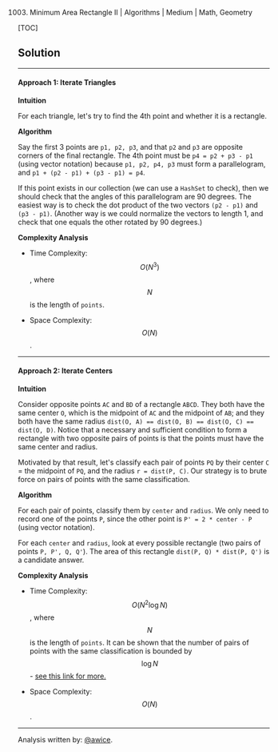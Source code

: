 1003. Minimum Area Rectangle II | Algorithms | Medium | Math, Geometry

[TOC]

## Solution
---
#### Approach 1: Iterate Triangles

**Intuition**

For each triangle, let's try to find the 4th point and whether it is a rectangle.

**Algorithm**

Say the first 3 points are `p1, p2, p3`, and that  `p2` and `p3` are opposite corners of the final rectangle.  The 4th point must be `p4 = p2 + p3 - p1` (using vector notation) because `p1, p2, p4, p3` must form a parallelogram, and `p1 + (p2 - p1) + (p3 - p1) = p4`.

If this point exists in our collection (we can use a `HashSet` to check), then we should check that the angles of this parallelogram are 90 degrees.  The easiest way is to check the dot product of the two vectors `(p2 - p1)` and `(p3 - p1)`.  (Another way is we could normalize the vectors to length 1, and check that one equals the other rotated by 90 degrees.)



**Complexity Analysis**

* Time Complexity:  $$O(N^3)$$, where $$N$$ is the length of `points`.

* Space Complexity:  $$O(N)$$.




---
#### Approach 2: Iterate Centers

**Intuition**

Consider opposite points `AC` and `BD` of a rectangle `ABCD`.  They both have the same center `O`, which is the midpoint of `AC` and the midpoint of `AB`; and they both have the same radius `dist(O, A) == dist(O, B) == dist(O, C) == dist(O, D)`.  Notice that a necessary and sufficient condition to form a rectangle with two opposite pairs of points is that the points must have the same center and radius.

Motivated by that result, let's classify each pair of points `PQ` by their center `C` = the midpoint of `PQ`, and the radius `r = dist(P, C)`.  Our strategy is to brute force on pairs of points with the same classification.

**Algorithm**

For each pair of points, classify them by `center` and `radius`.  We only need to record one of the points `P`, since the other point is `P' = 2 * center - P` (using vector notation).

For each `center` and `radius`, look at every possible rectangle (two pairs of points `P, P', Q, Q'`).  The area of this rectangle `dist(P, Q) * dist(P, Q')` is a candidate answer.



**Complexity Analysis**

* Time Complexity:  $$O(N^2 \log N)$$, where $$N$$ is the length of `points`.  It can be shown that the number of pairs of points with the same classification is bounded by $$\log N$$ - [see this link for more.](https://en.wikipedia.org/wiki/Sum_of_squares_function#Particular_cases)

* Space Complexity:  $$O(N)$$.




---
Analysis written by: [@awice](https://leetcode.com/awice).
